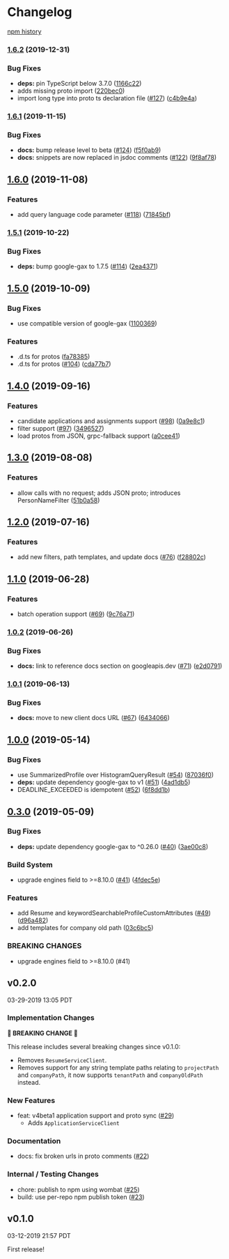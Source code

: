 # Changelog

[npm history][1]

[1]: https://www.npmjs.com/package/@google-cloud/talent?activeTab=versions

### [1.6.2](https://www.github.com/googleapis/nodejs-talent/compare/v1.6.1...v1.6.2) (2019-12-31)


### Bug Fixes

* **deps:** pin TypeScript below 3.7.0 ([1166c22](https://www.github.com/googleapis/nodejs-talent/commit/1166c22a68aab561c0dcf85ae051f6d1cdc66c88))
* adds missing proto import ([220bec0](https://www.github.com/googleapis/nodejs-talent/commit/220bec0d190419ab24724eb678002a734dc2488d))
* import long type into proto ts declaration file ([#127](https://www.github.com/googleapis/nodejs-talent/issues/127)) ([c4b9e4a](https://www.github.com/googleapis/nodejs-talent/commit/c4b9e4a12bbbe0ff55b3fd6c9fd73ea180013d26))

### [1.6.1](https://www.github.com/googleapis/nodejs-talent/compare/v1.6.0...v1.6.1) (2019-11-15)


### Bug Fixes

* **docs:** bump release level to beta ([#124](https://www.github.com/googleapis/nodejs-talent/issues/124)) ([f5f0ab9](https://www.github.com/googleapis/nodejs-talent/commit/f5f0ab92034eb6f52b13c180b05faaed4c02de91))
* **docs:** snippets are now replaced in jsdoc comments ([#122](https://www.github.com/googleapis/nodejs-talent/issues/122)) ([9f8af78](https://www.github.com/googleapis/nodejs-talent/commit/9f8af789a2275bae0268d5589aa1a7c4ef00e831))

## [1.6.0](https://www.github.com/googleapis/nodejs-talent/compare/v1.5.1...v1.6.0) (2019-11-08)


### Features

* add query language code parameter ([#118](https://www.github.com/googleapis/nodejs-talent/issues/118)) ([71845bf](https://www.github.com/googleapis/nodejs-talent/commit/71845bf76d677268ec1a17d926da6fb1fadef930))

### [1.5.1](https://www.github.com/googleapis/nodejs-talent/compare/v1.5.0...v1.5.1) (2019-10-22)


### Bug Fixes

* **deps:** bump google-gax to 1.7.5 ([#114](https://www.github.com/googleapis/nodejs-talent/issues/114)) ([2ea4371](https://www.github.com/googleapis/nodejs-talent/commit/2ea43715fff4d9a0704c8629b0ba04269834db0a))

## [1.5.0](https://www.github.com/googleapis/nodejs-talent/compare/v1.4.0...v1.5.0) (2019-10-09)


### Bug Fixes

* use compatible version of google-gax ([1100369](https://www.github.com/googleapis/nodejs-talent/commit/1100369))


### Features

* .d.ts for protos ([fa78385](https://www.github.com/googleapis/nodejs-talent/commit/fa78385))
* .d.ts for protos ([#104](https://www.github.com/googleapis/nodejs-talent/issues/104)) ([cda77b7](https://www.github.com/googleapis/nodejs-talent/commit/cda77b7))

## [1.4.0](https://www.github.com/googleapis/nodejs-talent/compare/v1.3.0...v1.4.0) (2019-09-16)


### Features

* candidate applications and assignments support ([#98](https://www.github.com/googleapis/nodejs-talent/issues/98)) ([0a9e8c1](https://www.github.com/googleapis/nodejs-talent/commit/0a9e8c1))
* filter support ([#97](https://www.github.com/googleapis/nodejs-talent/issues/97)) ([3496527](https://www.github.com/googleapis/nodejs-talent/commit/3496527))
* load protos from JSON, grpc-fallback support ([a0cee41](https://www.github.com/googleapis/nodejs-talent/commit/a0cee41))

## [1.3.0](https://www.github.com/googleapis/nodejs-talent/compare/v1.2.0...v1.3.0) (2019-08-08)


### Features

* allow calls with no request; adds JSON proto; introduces PersonNameFilter ([51b0a58](https://www.github.com/googleapis/nodejs-talent/commit/51b0a58))

## [1.2.0](https://www.github.com/googleapis/nodejs-talent/compare/v1.1.0...v1.2.0) (2019-07-16)


### Features

* add new filters, path templates, and update docs ([#76](https://www.github.com/googleapis/nodejs-talent/issues/76)) ([f28802c](https://www.github.com/googleapis/nodejs-talent/commit/f28802c))

## [1.1.0](https://www.github.com/googleapis/nodejs-talent/compare/v1.0.2...v1.1.0) (2019-06-28)


### Features

* batch operation support ([#69](https://www.github.com/googleapis/nodejs-talent/issues/69)) ([9c76a71](https://www.github.com/googleapis/nodejs-talent/commit/9c76a71))

### [1.0.2](https://www.github.com/googleapis/nodejs-talent/compare/v1.0.1...v1.0.2) (2019-06-26)


### Bug Fixes

* **docs:** link to reference docs section on googleapis.dev ([#71](https://www.github.com/googleapis/nodejs-talent/issues/71)) ([e2d0791](https://www.github.com/googleapis/nodejs-talent/commit/e2d0791))

### [1.0.1](https://www.github.com/googleapis/nodejs-talent/compare/v1.0.0...v1.0.1) (2019-06-13)


### Bug Fixes

* **docs:** move to new client docs URL ([#67](https://www.github.com/googleapis/nodejs-talent/issues/67)) ([6434066](https://www.github.com/googleapis/nodejs-talent/commit/6434066))

## [1.0.0](https://www.github.com/googleapis/nodejs-talent/compare/v0.3.0...v1.0.0) (2019-05-14)


### Bug Fixes

* use SummarizedProfile over HistogramQueryResult ([#54](https://www.github.com/googleapis/nodejs-talent/issues/54)) ([87036f0](https://www.github.com/googleapis/nodejs-talent/commit/87036f0))
* **deps:** update dependency google-gax to v1 ([#51](https://www.github.com/googleapis/nodejs-talent/issues/51)) ([4ad1db5](https://www.github.com/googleapis/nodejs-talent/commit/4ad1db5))
* DEADLINE_EXCEEDED is idempotent ([#52](https://www.github.com/googleapis/nodejs-talent/issues/52)) ([6f8dd1b](https://www.github.com/googleapis/nodejs-talent/commit/6f8dd1b))

## [0.3.0](https://www.github.com/googleapis/nodejs-talent/compare/v0.2.0...v0.3.0) (2019-05-09)


### Bug Fixes

* **deps:** update dependency google-gax to ^0.26.0 ([#40](https://www.github.com/googleapis/nodejs-talent/issues/40)) ([3ae00c8](https://www.github.com/googleapis/nodejs-talent/commit/3ae00c8))


### Build System

* upgrade engines field to >=8.10.0 ([#41](https://www.github.com/googleapis/nodejs-talent/issues/41)) ([4fdec5e](https://www.github.com/googleapis/nodejs-talent/commit/4fdec5e))


### Features

* add Resume and keywordSearchableProfileCustomAttributes ([#49](https://www.github.com/googleapis/nodejs-talent/issues/49)) ([d96a482](https://www.github.com/googleapis/nodejs-talent/commit/d96a482))
* add templates for company old path ([03c6bc5](https://www.github.com/googleapis/nodejs-talent/commit/03c6bc5))


### BREAKING CHANGES

* upgrade engines field to >=8.10.0 (#41)

## v0.2.0

03-29-2019 13:05 PDT

### Implementation Changes

**🚨 BREAKING CHANGE 🚨**

This release includes several breaking changes since v0.1.0:

- Removes `ResumeServiceClient`.
- Removes support for any string template paths relating to `projectPath` and `companyPath`, it now supports `tenantPath` and `companyOldPath` instead. 

### New Features
- feat: v4beta1 application support and proto sync ([#29](https://github.com/googleapis/nodejs-talent/pull/29))
    - Adds `ApplicationServiceClient`

### Documentation
- docs: fix broken urls in proto comments ([#22](https://github.com/googleapis/nodejs-talent/pull/22))

### Internal / Testing Changes
- chore: publish to npm using wombat ([#25](https://github.com/googleapis/nodejs-talent/pull/25))
- build: use per-repo npm publish token ([#23](https://github.com/googleapis/nodejs-talent/pull/23))

## v0.1.0

03-12-2019 21:57 PDT

First release!
